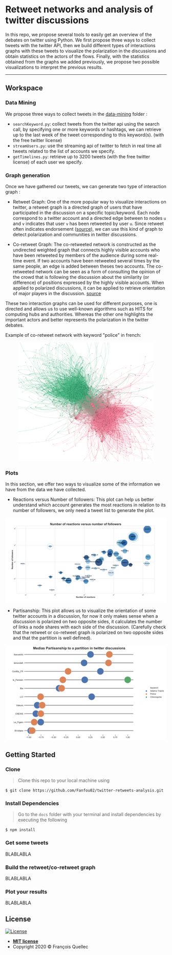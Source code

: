 # Retweet networks and analysis of twitter discussions

In this repo, we propose several tools to easily get an overview of the debates on twitter using Python. We first propose three ways to collect tweets with the twitter API, then we build different types of interactions graphs with these tweets to visualize the polarization in the discussions and obtain statistics on the actors of the flows. Finally, with the statistics obtained from the graphs we added previously, we propose two possible visualizations to interpret the previous results.

---

## Workspace

### Data Mining

We propose three ways to collect tweets in the [data-mining](https://github.com/Fanfou02/twitter-retweets-analysis/tree/master/data-mining) folder : 
- `searchKeyword.py`: collect tweets from the twitter api using the search call, by specifying one or more keywords or hashtags, we can retrieve up to the last week of the tweet corresponding to this keyword(s). (with the free twitter license)
- `streamUsers.py`: use the streaming api of twitter to fetch in real time all tweets related to the list of accounts we specify.
- `getTimelines.py`: retrieve up to 3200 tweets (with the free twitter license) of each user we specify.

### Graph generation

Once we have gathered our tweets, we can generate two type of interaction graph : 
- Retweet Graph: One of the more popular way to visualize interactions on twitter, a retweet graph is a directed graph
of users that have participated in the discussion on a specific topic/keyword. Each node correspond to a twitter account and a directed edge between to nodes `u` and `v` indicates that user `v` has been retweeted by user `u`. Since retweet often indicates endorsement ([source](http://cs.wellesley.edu/~pmetaxas/WorkingPapers/Retweet-meaning.pdf)), we can use this kind of graph to detect polarization and communities in twitter discussions.

- Co-retweet Graph: The co-retweeted network is constructed as the undirected weighted graph that connects highly visible accounts who have been retweeted by members of the audience during some real-time event. If two accounts have been retweeted several times by the same people, an edge is added between theses two accounts. The co-retweeted network can be seen as a form of consulting the opinion of the crowd that is following the discussion about the similarity (or difference) of positions expressed by the highly visible accounts. When applied to polarized discussions, it can be applied to retrieve orientation of major players in the discussion. [source](https://pdfs.semanticscholar.org/02a3/7c9c0f57cc60ab282fd39367cb93dd1b97b4.pdf)

These two interaction graphs can be used for different purposes, one is directed and allows us to use well-known algorithms such as HITS for computing hubs and authorities. Whereas the other one highlights the important actors and better represents the polarization in the twitter debates.

Example of co-retweet network with keyword "police" in french: 
<div style="text-align:center"><img src="https://raw.githubusercontent.com/Fanfou02/twitter-retweets-analysis/master/imgs/police_graph.png" /></div>

### Plots
In this section, we offer two ways to visualize some of the information we have from the data we have collected. 

- Reactions versus Number of followers: This plot can help us better understand which account generates the most reactions in relation to its number of followers, we only need a tweet list to generate the plot.

<div style="text-align:center"><img src="https://raw.githubusercontent.com/Fanfou02/twitter-retweets-analysis/master/imgs/ReactionsVsFollowers.png" /></div>

- Partisanship: This plot allows us to visualize the orientation of some twitter accounts in a discussion, for now it only makes sense when a discussion is polarized on two opposite sides, it calculates the number of links a node shares with each side of the discussion. (Carefully check that the retweet or co-retweet graph is polarized on two opposite sides and that the partition is well defined).

<div style="text-align:center"><img src="https://raw.githubusercontent.com/Fanfou02/twitter-retweets-analysis/master/imgs/partisanship.png" /></div>

## Getting Started

### Clone

> Clone this repo to your local machine using 
```shell
$ git clone https://github.com/Fanfou02/twitter-retweets-analysis.git
```

### Install Dependencies

> Go to the `docs` folder with your terminal and install dependencies by executing the following

```shell
$ npm install
```

### Get some tweets
BLABLABLA

### Build the retweet/co-retweet graph
BLABLABLA

### Plot your results
BLABLABLA


## License

[![License](http://img.shields.io/:license-mit-blue.svg?style=flat-square)](http://badges.mit-license.org)

- **[MIT license](http://opensource.org/licenses/mit-license.php)**
- Copyright 2020 © François Quellec
